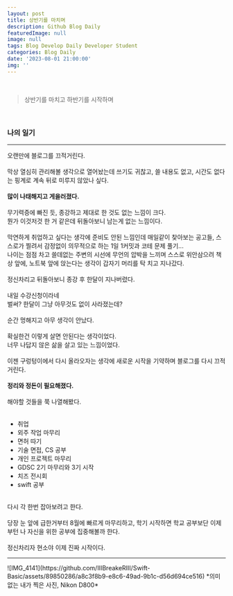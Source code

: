 ```yaml
---
layout: post
title: 상반기를 마치며
description: Github Blog Daily
featuredImage: null
image: null
tags: Blog Develop Daily Developer Student
categories: Blog Daily
date: '2023-08-01 21:00:00'
img: ''
---
```

<br>

> 상반기를 마치고 하반기를 시작하며

<br>
<h3>나의 일기</h3>
<hr>

오랜만에 블로그를 끄적거린다.
<br><br>
막상 열심히 관리해볼 생각으로 열어놨는데 쓰기도 귀찮고, 쓸 내용도 없고, 시간도 없다는 핑계로 계속 뒤로 미루지 않았나 싶다.
<br><br>
**많이 나태해지고 게을러졌다.**
<br><br>
무기력증에 빠진 듯, 종강하고 제대로 한 것도 없는 느낌이 크다.
<br>
뭔가 이것저것 한 거 같은데 뒤돌아보니 남는게 없는 느낌이다.
<br><br>
막연하게 취업하고 싶다는 생각에 준비도 안된 느낌인데 매일같이 찾아보는 공고들, 스스로가 찔려서 감정없이 의무적으로 하는 1일 1커밋과 코테 문제 풀기...
<br>
나이는 점점 차고 쓸데없는 주변의 시선에 무언의 압박을 느끼며 스스로 위안삼으려 책상 앞에, 노트북 앞에 앉는다는 생각이 갑자기 머리를 탁 치고 지나갔다.
<br><br>
정신차리고 뒤돌아보니 종강 후 한달이 지나버렸다.
<br><br>
내일 수강신청이라네
<br>
벌써? 한달이 그냥 아무것도 없이 사라졌는데?
<br><br>
순간 멍해지고 아무 생각이 안났다.
<br><br>
확실한건 이렇게 살면 안된다는 생각이었다.
<br>
너무 나답지 않은 삶을 살고 있는 느낌이었다.
<br><br>
이젠 구렁텅이에서 다시 올라오자는 생각에 새로운 시작을 기약하며 블로그를 다시 끄적거린다.
<br><br>
**정리와 정돈이 필요해졌다.**
<br><br>
해야할 것들을 쭉 나열해봤다.
<br><br>
  * 취업
  * 외주 작업 마무리
  * 면허 따기
  * 기술 면접, CS 공부
  * 개인 프로젝트 마무리
  * GDSC 2기 마무리와 3기 시작
  * 치즈 전시회
  * swift 공부

<br>
다시 각 한번 잡아보려고 한다.
<br><br>
당장 눈 앞에 급한거부터 8월에 빠르게 마무리하고, 학기 시작하면 학교 공부보단 이제부턴 나 자신을 위한 공부에 집중해볼까 한다.
<br><br>
정신차리자 현소야 이제 진짜 시작이다.
<hr>
![IMG_4141](https://github.com/IIIBreakeRIII/Swift-Basic/assets/89850286/a8c3f8b9-e8c6-49ad-9b1c-d56d694ce516)
*의미없는 내가 찍은 사진, Nikon D800*